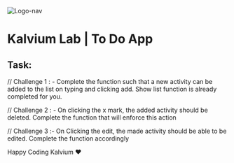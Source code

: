 ![Logo-nav](https://s3.ap-south-1.amazonaws.com/kalvi-education.github.io/front-end-web-development/Kalvium-Logo.png)

# Kalvium Lab | To Do App

## Task:
// Challenge 1 : - Complete the function such that a new activity can be added to the list on typing and clicking add. Show list function is already completed for you.


// Challenge 2 : - On clicking the x mark, the added activity should be deleted. Complete the function that will enforce this action

// Challenge 3 :- On Clicking the edit, the made activity should be able to be edited. Complete the function accordingly

Happy Coding Kalvium ❤️
